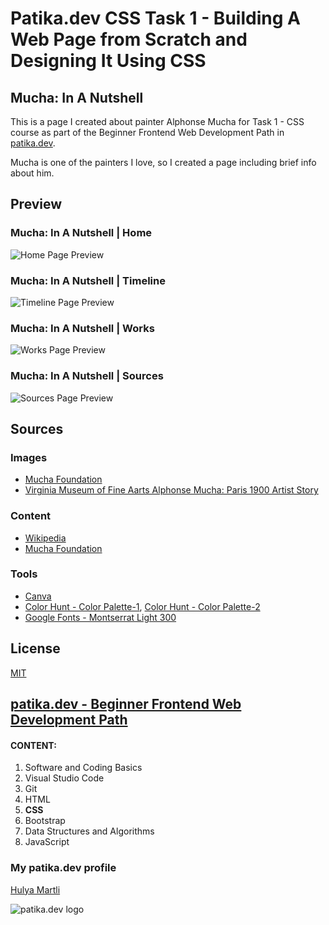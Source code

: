# Patika.dev CSS Task 1 - Building A Web Page from Scratch and Designing It Using CSS

## Mucha: In A Nutshell

This is a page I created about painter Alphonse Mucha for Task 1 - CSS course as part of the Beginner Frontend Web Development Path in [patika.dev](https://patika.dev/).

Mucha is one of the painters I love, so I created a page including brief info about him.

## Preview

### Mucha: In A Nutshell | Home
![Home Page Preview](https://lh3.googleusercontent.com/6NVn88K8KKBXHOvJqEebhBFIKzfuS-ed-frMcWzTootsDGBJWNI6FVyq0THuKsRO-Y7kqleoHwD3FXMQIt73nQKpocF8tGYxGOj_-erae3GEYKxZj70ETsEfdmImE2ING82ZiWJYBsE=w2400)

### Mucha: In A Nutshell | Timeline
![Timeline Page Preview](https://lh3.googleusercontent.com/eYJUgxp0etvqpRXA-zWkR5eq59oiR0Ar2tf69wLdQQyzV7T4Se47AEaDaBQ8aTufBpmCx1RaEy-Wo0Gh2EYCKgOJjrmqMjaNM605zmVavDEYOHa5sNVtc9fZKfSlQdHbq0_EhwBqJdY=w2400)

### Mucha: In A Nutshell | Works
![Works Page Preview](https://lh3.googleusercontent.com/u2xmqBb9hjY15OUanSWr1Dw7Kykw7dWU8GvsqYPB4cb_A5M5vQzPhmsh_dlr09kk9V2lmDw76jPDzUOZfLlqUieUbPuPB0iac4fGl0RUy2wyYhyHJmut6OF4WfJ4h_pDKXxxslW0tHY=w2400)

### Mucha: In A Nutshell | Sources
![Sources Page Preview](https://lh3.googleusercontent.com/Fdv98yZvwmCIy3Arlo2ToqKadKob_STf5YiV6VAq3htBSMrvQ7LIKm_pBqRWoFS9MEoSOV7LIFwfoDZNbvw97jT-g-Klb1tRGzdIu57i4sj7hqSoN22oTt_nYlHEiGUCRobgV-Wgzjg=w2400)

## Sources
          
### Images

- [Mucha Foundation](http://www.muchafoundation.org/)
- [Virginia Museum of Fine Aarts Alphonse Mucha: Paris 1900 Artist Story](http://wwwmyblogtblogspotcom.blogspot.com/2021/04/virginia-museum-of-fine-arts-alphonse.html)

### Content

- [Wikipedia](https://en.wikipedia.org/wiki/Alphonse_Mucha)
- [Mucha Foundation](http://www.muchafoundation.org/)

### Tools

- [Canva](https://www.canva.com/)
- [Color Hunt - Color Palette-1](https://colorhunt.co/palette/a0937de7d4b5f6e6cbe3cdc1), [Color Hunt - Color Palette-2](https://colorhunt.co/palette/556052af6b58cbbcb1f2efea)
- [Google Fonts - Montserrat Light 300](https://fonts.google.com/specimen/Montserrat)

## License

[MIT](https://choosealicense.com/licenses/mit/)

## [patika.dev - Beginner Frontend Web Development Path](https://app.patika.dev/paths/baslangic-seviye-frontend-web-development-patikasi)

#### CONTENT:
1. Software and Coding Basics
2. Visual Studio Code
3. Git
4. HTML
5. **CSS**
6. Bootstrap
7. Data Structures and Algorithms
8. JavaScript

### My patika.dev profile

[Hulya Martli](https://app.patika.dev/hulyamartli)

![patika.dev logo](https://kpm.metu.edu.tr/wp-content/uploads/2022/03/patikaLogo-2.png)